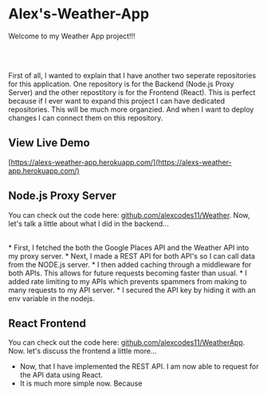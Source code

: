 # Alex's-Weather-App

Welcome to my Weather App project!!! 

<br>
<br>

First of all, I wanted to explain that I have another two seperate repositories for this application. One repository is for the Backend (Node.js Proxy Server) and the other repostitory is for the Frontend (React). This is perfect because if I ever want to expand this project I can have dedicated repositories. This will be much more organzied. And when I want to deploy changes I can connect them on this repository.

## View Live Demo
[https://alexs-weather-app.herokuapp.com/](https://alexs-weather-app.herokuapp.com/)

## Node.js Proxy Server
You can check out the code here: [github.com/alexcodes11/Weather](https://github.com/alexcodes11/Weather). Now, let's talk a little about what I did in the backend... 

<br>
* First, I fetched the both the Google Places API and the Weather API into my proxy server.
* Next, I made a REST API for both API's so I can call data from the NODE.js server.
* I then added caching through a middleware for both APIs. This allows for future requests becoming faster than usual. 
* I added rate limiting to my APIs which prevents spammers from making to many requests to my API server.
* I secured the API key by hiding it with an env variable in the nodejs. 


## React Frontend 
You can check out the code here: [github.com/alexcodes11/WeatherApp](https://github.com/alexcodes11/WeatherApp). Now. let's discuss the frontend a little more...
<br>
* Now, that I have implemented the REST API. I am now able to request for the API data using React. 
* It is much more simple now. Because

